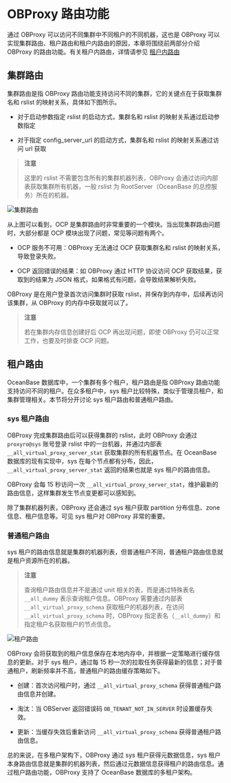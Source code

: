 # OBProxy 路由功能

通过 OBProxy 可以访问不同集群中不同租户的不同机器，这也是 OBProxy 可以实现集群路由、租户路由和租户内路由的原因，本章将围绕前两部分介绍 OBProxy 的路由功能。有关租户内路由，详情请参见 [租户内路由](3.intra-tenant-routing.md)

## 集群路由

集群路由是指 OBProxy 路由功能支持访问不同的集群，它的关键点在于获取集群名和 rslist 的映射关系，具体如下图所示。

* 对于启动参数指定 rslist 的启动方式，集群名和 rslist 的映射关系通过启动参数指定

* 对于指定 config_server_url 的启动方式，集群名和 rslist 的映射关系通过访问 url 获取
<!--这里的 config_server_url 是指 obproxy_config_server_url 么-->

> **注意**
>
> 这里的 rslist 不需要包含所有的集群机器列表，OBProxy 会通过访问内部表获取集群所有机器，一般 rslist 为 RootServer（OceanBase 的总控服务）所在的机器。

![集群路由]()

从上图可以看到，OCP 是集群路由时非常重要的一个模块。当出现集群路由问题时，大部分都是 OCP 模块出现了问题，常见等问题有两个。

* OCP 服务不可用：OBProxy 无法通过 OCP 获取集群名和 rslist 的映射关系，导致登录失败。

* OCP 返回错误的结果：如 OBProxy 通过 HTTP 协议访问 OCP 获取结果，获取到的结果为 JSON 格式，如果格式有问题，会导致结果解析失败。

OBProxy 是在用户登录首次访问集群时获取 rslist，并保存到内存中，后续再访问该集群，从 OBProxy 的内存中获取就可以了。

> **注意**
>
> 若在集群内存信息创建好后 OCP 再出现问题，即使 OBProxy 仍可以正常工作，也要及时排查 OCP 问题。

## 租户路由

OceanBase 数据库中，一个集群有多个租户，租户路由是指 OBProxy 路由功能支持访问不同的租户。在众多租户中，sys 租户比较特殊，类似于管理员租户，和集群管理相关。本节将分开讨论 sys 租户路由和普通租户路由。

### sys 租户路由

OBProxy 完成集群路由后可以获得集群的 rslist，此时 OBProxy 会通过 `proxyro@sys` 账号登录 rslist 中的一台机器，并通过内部表 `__all_virtual_proxy_server_stat` 获取集群的所有机器节点。在 OceanBase 数据库的现有实现中，sys 在每个节点都有分布，因此，`__all_virtual_proxy_server_stat` 返回的结果也就是 sys 租户的路由信息。

OBProxy 会每 15 秒访问一次 `__all_virtual_proxy_server_stat`，维护最新的路由信息，这样集群发生节点变更都可以感知到。

除了集群机器列表，OBProxy 还会通过 sys 租户获取 partition 分布信息、zone 信息、租户信息等。可见 sys 租户对 OBProxy 非常的重要。

### 普通租户路由

sys 租户的路由信息就是集群的机器列表，但普通租户不同，普通租户路由信息就是租户资源所在的机器。

> **注意**
>
> 查询租户路由信息并不是通过 unit 相关的表，而是通过特殊表名 `__all_dummy` 表示查询租户信息。OBProxy 需要通过内部表 `__all_virtual_proxy_schema` 获取租户的机器列表，在访问 `__all_virtual_proxy_schema` 时，OBProxy 指定表名（`__all_dummy`）和指定租户名获取租户的节点信息。

![租户路由]()

OBProxy 会将获取到的租户信息保存在本地内存中，并根据一定策略进行缓存信息的更新。对于 sys 租户，通过每 15 秒一次的拉取任务获得最新的信息；对于普通租户，刷新频率并不高，普通租户的路由缓存策略如下。

* 创建：首次访问租户时，通过 `__all_virtual_proxy_schema` 获得普通租户路由信息并创建。

* 淘汰：当 OBServer 返回错误码 `OB_TENANT_NOT_IN_SERVER` 时设置缓存失效。

* 更新：当缓存失效后重新访问 `__all_virtual_proxy_schema` 获得普通租户路由信息。

总的来说，在多租户架构下，OBProxy 通过 sys 租户获得元数据信息，sys 租户本身路由信息就是集群的机器列表，然后通过元数据信息获得租户的路由信息。通过租户路由功能，OBProxy 支持了 OceanBase 数据库的多租户架构。
